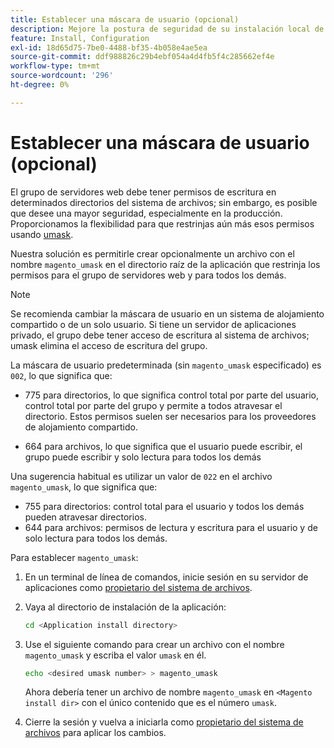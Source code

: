```yaml
---
title: Establecer una máscara de usuario (opcional)
description: Mejore la postura de seguridad de su instalación local de Adobe Commerce restringiendo los permisos del sistema de archivos.
feature: Install, Configuration
exl-id: 18d65d75-7be0-4488-bf35-4b058e4ae5ea
source-git-commit: ddf988826c29b4ebf054a4d4fb5f4c285662ef4e
workflow-type: tm+mt
source-wordcount: '296'
ht-degree: 0%

---
```


# Establecer una máscara de usuario (opcional)

El grupo de servidores web debe tener permisos de escritura en determinados directorios del sistema de archivos; sin embargo, es posible que desee una mayor seguridad, especialmente en la producción. Proporcionamos la flexibilidad para que restrinjas aún más esos permisos usando [umask](https://www.cyberciti.biz/tips/understanding-linux-unix-umask-value-usage.html).

Nuestra solución es permitirle crear opcionalmente un archivo con el nombre `magento_umask` en el directorio raíz de la aplicación que restrinja los permisos para el grupo de servidores web y para todos los demás.

>[!NOTE]
>
>Se recomienda cambiar la máscara de usuario en un sistema de alojamiento compartido o de un solo usuario. Si tiene un servidor de aplicaciones privado, el grupo debe tener acceso de escritura al sistema de archivos; umask elimina el acceso de escritura del grupo.

La máscara de usuario predeterminada (sin `magento_umask` especificado) es `002`, lo que significa que:

* 775 para directorios, lo que significa control total por parte del usuario, control total por parte del grupo y permite a todos atravesar el directorio. Estos permisos suelen ser necesarios para los proveedores de alojamiento compartido.

* 664 para archivos, lo que significa que el usuario puede escribir, el grupo puede escribir y solo lectura para todos los demás

Una sugerencia habitual es utilizar un valor de `022` en el archivo `magento_umask`, lo que significa que:

* 755 para directorios: control total para el usuario y todos los demás pueden atravesar directorios.
* 644 para archivos: permisos de lectura y escritura para el usuario y de solo lectura para todos los demás.

Para establecer `magento_umask`:

1. En un terminal de línea de comandos, inicie sesión en su servidor de aplicaciones como [propietario del sistema de archivos](../prerequisites/file-system/overview.md).
1. Vaya al directorio de instalación de la aplicación:

   ```bash
   cd <Application install directory>
   ```

1. Use el siguiente comando para crear un archivo con el nombre `magento_umask` y escriba el valor `umask` en él.

   ```bash
   echo <desired umask number> > magento_umask
   ```

   Ahora debería tener un archivo de nombre `magento_umask` en `<Magento install dir>` con el único contenido que es el número `umask`.

1. Cierre la sesión y vuelva a iniciarla como [propietario del sistema de archivos](../prerequisites/file-system/overview.md) para aplicar los cambios.
